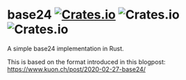 # base24 [![Crates.io](https://img.shields.io/crates/v/base24)](https://crates.io/crates/base24) ![Crates.io](https://img.shields.io/crates/d/base24) ![Crates.io](https://img.shields.io/crates/l/base24)

A simple base24 implementation in Rust.

This is based on the format introduced in this blogpost: https://www.kuon.ch/post/2020-02-27-base24/
